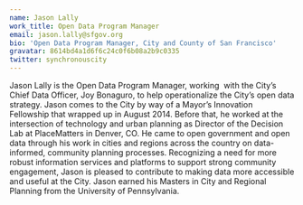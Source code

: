 ```yaml
---
name: Jason Lally
work_title: Open Data Program Manager
email: jason.lally@sfgov.org
bio: 'Open Data Program Manager, City and County of San Francisco'
gravatar: 8614bd4a1d6f6c24c0f6b08a2b9c0335
twitter: synchronouscity
---
```



Jason Lally is the Open Data Program Manager, working &nbsp;with the City’s Chief Data Officer, Joy Bonaguro, to help operationalize the City’s open data strategy. Jason comes to the City by way of a Mayor’s Innovation Fellowship that wrapped up in August 2014. Before that, he worked at the intersection of technology and urban planning as Director of the Decision Lab at PlaceMatters in Denver, CO. He came to open government and open data through his work in cities and regions across the country on data-informed, community planning processes. Recognizing a need for more robust information services and platforms to support strong community engagement, Jason is pleased to contribute to making data more accessible and useful at the City. Jason earned his Masters in City and Regional Planning from the University of Pennsylvania.